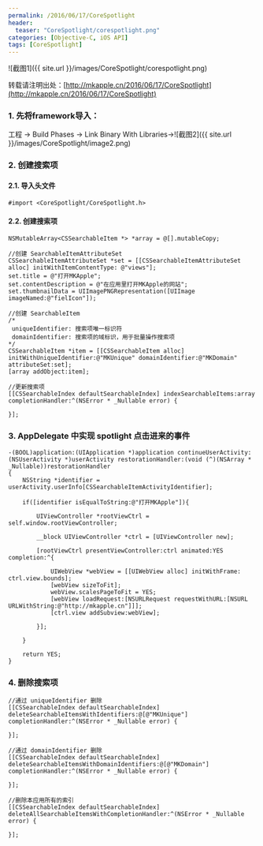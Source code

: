 ```yaml
---
permalink: /2016/06/17/CoreSpotlight
header:
  teaser: "CoreSpotlight/corespotlight.png"
categories: [Objective-C, iOS API]
tags: [CoreSpotlight]
---
```

![截图1]({{ site.url }}/images/CoreSpotlight/corespotlight.png)

转载请注明出处：[http://mkapple.cn/2016/06/17/CoreSpotlight](http://mkapple.cn/2016/06/17/CoreSpotlight)

### 1. 先将framework导入：<br>
工程 -> Build Phases -> Link Binary With Libraries->![截图2]({{ site.url }}/images/CoreSpotlight/image2.png)
<br>

### 2. 创建搜索项

#### 2.1. 导入头文件

~~~objc
#import <CoreSpotlight/CoreSpotlight.h>
~~~

#### 2.2. 创建搜索项

~~~objc
NSMutableArray<CSSearchableItem *> *array = @[].mutableCopy;
    
//创建 SearchableItemAttributeSet
CSSearchableItemAttributeSet *set = [[CSSearchableItemAttributeSet alloc] initWithItemContentType: @"views"];
set.title = @"打开MKApple";
set.contentDescription = @"在应用里打开MKApple的网站";
set.thumbnailData = UIImagePNGRepresentation([UIImage imageNamed:@"fielIcon"]);
    
//创建 SearchableItem
/*
 uniqueIdentifier: 搜索项唯一标识符
 domainIdentifier: 搜索项的域标识，用于批量操作搜索项
*/
CSSearchableItem *item = [[CSSearchableItem alloc] initWithUniqueIdentifier:@"MKUnique" domainIdentifier:@"MKDomain" attributeSet:set];
[array addObject:item];
    
//更新搜索项
[[CSSearchableIndex defaultSearchableIndex] indexSearchableItems:array completionHandler:^(NSError * _Nullable error) {
        
}];
~~~


### 3. AppDelegate 中实现 spotlight 点击进来的事件

~~~objc
-(BOOL)application:(UIApplication *)application continueUserActivity:(NSUserActivity *)userActivity restorationHandler:(void (^)(NSArray * _Nullable))restorationHandler
{
    NSString *identifier = userActivity.userInfo[CSSearchableItemActivityIdentifier];
    
    if([identifier isEqualToString:@"打开MKApple"]){
        
        UIViewController *rootViewCtrl = self.window.rootViewController;
        
        __block UIViewController *ctrl = [UIViewController new];
        
        [rootViewCtrl presentViewController:ctrl animated:YES completion:^{
            
            UIWebView *webView = [[UIWebView alloc] initWithFrame: ctrl.view.bounds];
            [webView sizeToFit];
            webView.scalesPageToFit = YES;
            [webView loadRequest:[NSURLRequest requestWithURL:[NSURL URLWithString:@"http://mkapple.cn"]]];
            [ctrl.view addSubview:webView];
            
        }];
        
    }
    
    return YES;
}
~~~

### 4. 删除搜索项
~~~objc
//通过 uniqueIdentifier 删除
[[CSSearchableIndex defaultSearchableIndex] deleteSearchableItemsWithIdentifiers:@[@"MKUnique"] completionHandler:^(NSError * _Nullable error) {
        
}];
    
//通过 domainIdentifier 删除
[[CSSearchableIndex defaultSearchableIndex] deleteSearchableItemsWithDomainIdentifiers:@[@"MKDomain"] completionHandler:^(NSError * _Nullable error) {
        
}];
    
//删除本应用所有的索引
[[CSSearchableIndex defaultSearchableIndex] deleteAllSearchableItemsWithCompletionHandler:^(NSError * _Nullable error) {
        
}];
~~~


<!-- 多说评论框 start -->
<div class="ds-thread" data-thread-key="CoreSpotlight" data-title="CoreSpotlight" data-url="http://mkapple.cn/2016/06/17/CoreSpotlight"></div>
<!-- 多说评论框 end -->
<!-- 多说公共JS代码 start (一个网页只需插入一次) -->
<script type="text/javascript">
var duoshuoQuery = {short_name:"mkapple"};
	(function() {
		var ds = document.createElement('script');
		ds.type = 'text/javascript';ds.async = true;
		ds.src = (document.location.protocol == 'https:' ? 'https:' : 'http:') + '//static.duoshuo.com/embed.js';
		ds.charset = 'UTF-8';
		(document.getElementsByTagName('head')[0] 
		 || document.getElementsByTagName('body')[0]).appendChild(ds);
	})();
	</script>
<!-- 多说公共JS代码 end -->